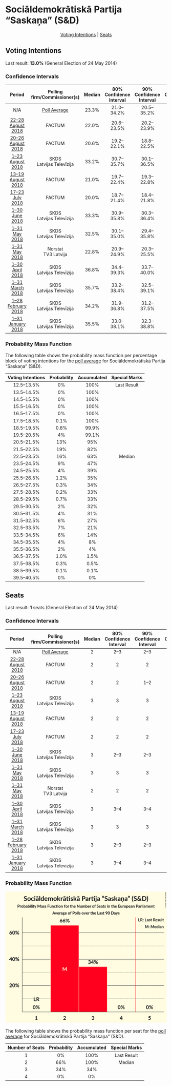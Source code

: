 # Sociāldemokrātiskā Partija “Saskaņa” (S&D)

<p align="center"><a href="#voting-intentions">Voting Intentions</a> | <a href="#seats">Seats</a></p>

## Voting Intentions

Last result: **13.0%** (General Election of 24 May 2014)

### Confidence Intervals

| Period     | Polling firm/Commissioner(s) | Median | 80% Confidence Interval | 90% Confidence Interval | 95% Confidence Interval | 99% Confidence Interval |
|:----------:|:----------------:|:-----------:|:-----------------------:|:-----------------------:|:-----------------------:|:-----------------------:|
| N/A | [Poll Average](average.html) | 23.3% | 21.0–34.2% | 20.5–35.2% | 20.1–36.0% | 19.3–37.5% |
| [22–28 August 2018](2018-08-28-FACTUM.html) | FACTUM | 22.0% | 20.6–23.5% | 20.2–23.9% | 19.8–24.3% | 19.2–25.0% |
| [20–26 August 2018](2018-08-26-FACTUM.html) | FACTUM | 20.6% | 19.2–22.1% | 18.8–22.5% | 18.5–22.8% | 17.9–23.6% |
| [1–23 August 2018](2018-08-23-SKDS.html) | SKDS <br> Latvijas Televīzija | 33.2% | 30.7–35.7% | 30.1–36.5% | 29.5–37.1% | 28.3–38.3% |
| [13–19 August 2018](2018-08-19-FACTUM.html) | FACTUM | 21.0% | 19.7–22.4% | 19.3–22.8% | 19.0–23.2% | 18.4–23.9% |
| [17–23 July 2018](2018-07-23-FACTUM.html) | FACTUM | 20.0% | 18.7–21.4% | 18.4–21.8% | 18.1–22.1% | 17.5–22.8% |
| [1–30 June 2018](2018-06-30-SKDS.html) | SKDS <br> Latvijas Televīzija | 33.3% | 30.9–35.8% | 30.3–36.4% | 29.7–37.1% | 28.6–38.3% |
| [1–31 May 2018](2018-05-31-SKDS.html) | SKDS <br> Latvijas Televīzija | 32.5% | 30.1–35.0% | 29.4–35.8% | 28.8–36.4% | 27.7–37.6% |
| [1–31 May 2018](2018-05-31-Norstat.html) | Norstat <br> TV3 Latvija | 22.8% | 20.9–24.9% | 20.3–25.5% | 19.9–26.0% | 19.0–27.1% |
| [1–30 April 2018](2018-04-30-SKDS.html) | SKDS <br> Latvijas Televīzija | 36.8% | 34.4–39.3% | 33.7–40.0% | 33.1–40.6% | 32.0–41.8% |
| [1–31 March 2018](2018-03-31-SKDS.html) | SKDS <br> Latvijas Televīzija | 35.7% | 33.2–38.4% | 32.5–39.1% | 31.9–39.7% | 30.7–41.0% |
| [1–28 February 2018](2018-02-28-SKDS.html) | SKDS <br> Latvijas Televīzija | 34.2% | 31.9–36.8% | 31.2–37.5% | 30.6–38.1% | 29.5–39.3% |
| [1–31 January 2018](2018-01-31-SKDS.html) | SKDS <br> Latvijas Televīzija | 35.5% | 33.0–38.1% | 32.3–38.8% | 31.7–39.5% | 30.5–40.7% |

### Probability Mass Function

The following table shows the probability mass function per percentage block of voting intentions for the [poll average](average.html) for Sociāldemokrātiskā Partija “Saskaņa” (S&D).

| Voting Intentions | Probability | Accumulated | Special Marks |
|:-----------------:|:-----------:|:-----------:|:-------------:|
| 12.5–13.5% | 0% | 100% | Last Result |
| 13.5–14.5% | 0% | 100% |  |
| 14.5–15.5% | 0% | 100% |  |
| 15.5–16.5% | 0% | 100% |  |
| 16.5–17.5% | 0% | 100% |  |
| 17.5–18.5% | 0.1% | 100% |  |
| 18.5–19.5% | 0.8% | 99.9% |  |
| 19.5–20.5% | 4% | 99.1% |  |
| 20.5–21.5% | 13% | 95% |  |
| 21.5–22.5% | 19% | 82% |  |
| 22.5–23.5% | 16% | 63% | Median |
| 23.5–24.5% | 9% | 47% |  |
| 24.5–25.5% | 4% | 39% |  |
| 25.5–26.5% | 1.2% | 35% |  |
| 26.5–27.5% | 0.3% | 34% |  |
| 27.5–28.5% | 0.2% | 33% |  |
| 28.5–29.5% | 0.7% | 33% |  |
| 29.5–30.5% | 2% | 32% |  |
| 30.5–31.5% | 4% | 31% |  |
| 31.5–32.5% | 6% | 27% |  |
| 32.5–33.5% | 7% | 21% |  |
| 33.5–34.5% | 6% | 14% |  |
| 34.5–35.5% | 4% | 8% |  |
| 35.5–36.5% | 2% | 4% |  |
| 36.5–37.5% | 1.0% | 1.5% |  |
| 37.5–38.5% | 0.3% | 0.5% |  |
| 38.5–39.5% | 0.1% | 0.1% |  |
| 39.5–40.5% | 0% | 0% |  |


## Seats

Last result: **1** seats (General Election of 24 May 2014)

### Confidence Intervals

| Period     | Polling firm/Commissioner(s) | Median | 80% Confidence Interval | 90% Confidence Interval | 95% Confidence Interval | 99% Confidence Interval |
|:----------:|:----------------:|:------:|:-----------------------:|:-----------------------:|:-----------------------:|:-----------------------:|
| N/A | [Poll Average](average.html) | 2 | 2–3 | 2–3 | 2–3 | 2–3 |
| [22–28 August 2018](2018-08-28-FACTUM.html) | FACTUM | 2 | 2 | 2 | 2 | 2 |
| [20–26 August 2018](2018-08-26-FACTUM.html) | FACTUM | 2 | 2 | 1–2 | 1–2 | 1–2 |
| [1–23 August 2018](2018-08-23-SKDS.html) | SKDS <br> Latvijas Televīzija | 3 | 3 | 3 | 3 | 3 |
| [13–19 August 2018](2018-08-19-FACTUM.html) | FACTUM | 2 | 2 | 2 | 2 | 2 |
| [17–23 July 2018](2018-07-23-FACTUM.html) | FACTUM | 2 | 2 | 2 | 2 | 2 |
| [1–30 June 2018](2018-06-30-SKDS.html) | SKDS <br> Latvijas Televīzija | 3 | 2–3 | 2–3 | 2–3 | 2–3 |
| [1–31 May 2018](2018-05-31-SKDS.html) | SKDS <br> Latvijas Televīzija | 3 | 3 | 3 | 2–4 | 2–4 |
| [1–31 May 2018](2018-05-31-Norstat.html) | Norstat <br> TV3 Latvija | 2 | 2 | 2 | 2–3 | 2–3 |
| [1–30 April 2018](2018-04-30-SKDS.html) | SKDS <br> Latvijas Televīzija | 3 | 3–4 | 3–4 | 3–4 | 3–4 |
| [1–31 March 2018](2018-03-31-SKDS.html) | SKDS <br> Latvijas Televīzija | 3 | 3 | 3 | 3–4 | 3–4 |
| [1–28 February 2018](2018-02-28-SKDS.html) | SKDS <br> Latvijas Televīzija | 3 | 2–3 | 2–3 | 2–3 | 2–3 |
| [1–31 January 2018](2018-01-31-SKDS.html) | SKDS <br> Latvijas Televīzija | 3 | 3–4 | 3–4 | 3–4 | 3–4 |

### Probability Mass Function

![Graph with seats probability mass function not yet produced](average-seats-pmf-sociāldemokrātiskāpartija“saskaņa”sd.png "Seats Probability Mass Function")

The following table shows the probability mass function per seat for the [poll average](average.html) for Sociāldemokrātiskā Partija “Saskaņa” (S&D).

| Number of Seats | Probability | Accumulated | Special Marks |
|:---------------:|:-----------:|:-----------:|:-------------:|
| 1 | 0% | 100% | Last Result |
| 2 | 66% | 100% | Median |
| 3 | 34% | 34% |  |
| 4 | 0% | 0% |  |


